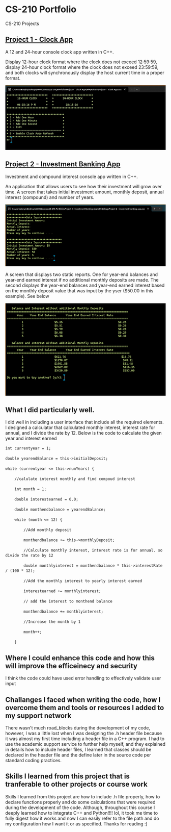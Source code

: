 # CS-210 Portfolio
CS-210 Projects

## [Project 1 - Clock App](Project%201%20-%20Clock%20App)
A 12 and 24-hour console clock app written in C++.

Display 12-hour clock format where the clock does not exceed 12:59:59, display 24-hour clock format where the clock does not exceed 23:59:59,
and both clocks will synchronously  display the host current time in a proper format.

![Image](images/Clock-App.jpg)

## [Project 2 - Investment Banking App](Project%202%20-%20Investment%20Banking%20App)
Investment and compound interest console app written in C++.

An application that allows users to see how their investment will grow over time.
A screen that takes initial investment amount, monthly deposit, annual interest (compound) and number of years.

![Image](images/Investment_input.png)

A screen that displays two static reports. One for year-end balances and year-end earned interest if no additional monthly deposits are made. The second displays the year-end balances and year-end earned interest based on the monthly deposit value that was input by the yser ($50.00 in this example). See below

![Image](images/Investment_output.png)

## What I did particularly well.
I did well in including a user interface that include all the required elements. 
I designed a calculator that calculated monthly interest, interest rate for annual, and I divide the rate by 12.
Below is the code to calculate the given year and interest earned

    int currentyear = 1;

    double yearendBalance = this->initialDeposit;

    while (currentyear <= this->numYears) {

        //calulate interest monthly and find compoud interest

        int month = 1;

        double interestearned = 0.0;

        double monthendbalance = yearendBalance;

        while (month <= 12) {

            //Add monthly deposit

            monthendbalance += this->monthlyDeposit;

            //Calculate monthly interest, interest rate is for annual. so divide the rate by 12

            double monthlyinterest = monthendbalance * this->interestRate / (100 * 12);

            //Add the monthly interest to yearly interest earned

            interestearned += monthlyinterest;

            // add the interest to monthend balance

            monthendbalance += monthlyinterest;

            //Increase the month by 1

            month++;

        }

## Where I could enhance this code and how this will improve the efficeinecy and security
I think the code could have used error handling to effectively validate user input

## Challanges I faced when writing the code, how I overcome them and tools or resources I added to my support network
There wasn't much road_blocks during the development of my code, however, I was a little lost when I was designing the .h header file because it was almost my first time including a header file in a C++ program. I had to use the academic support service to further help myself,  and they explained in details how to include header files, I learned that classes should be declared in the header file and the define later in the source code per standard coding practices. 

## Skills I learned from this project that is tranferable to other projects or course work
Skills I learned from this project are how to include .h file properly, how to declare functions properly and do some calculations that were required during the development of the code. Although, throughout this course I deeply learned how to integrate C++ and Python!!!! lol, it took me time to fully digest how it works and now I can easily refer to the file path and do my configuration how I want it or as specified.
Thanks for reading :)
